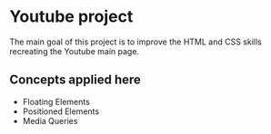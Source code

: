 # Youtube project

The main goal of this project is to improve the HTML and CSS skills recreating the Youtube main page.

## Concepts applied here

* Floating Elements
* Positioned Elements
* Media Queries

